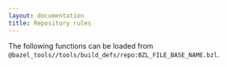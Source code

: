 ```yaml
---
layout: documentation
title: Repository rules
---
```


The following functions can be loaded from
`@bazel_tools//tools/build_defs/repo:BZL_FILE_BASE_NAME.bzl`.
